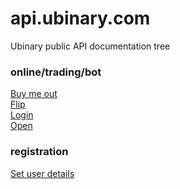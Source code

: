api.ubinary.com
==========

Ubinary public API documentation tree

### online/trading/bot

[Buy me out](online/trading/bot/BuyMeOut.md)  
[Flip](online/trading/bot/Flip.md)  
[Login](online/trading/bot/Login.md)  
[Open](online/trading/bot/Open.md)  

### registration
[Set user details](registration/SetUserDetails.md)

